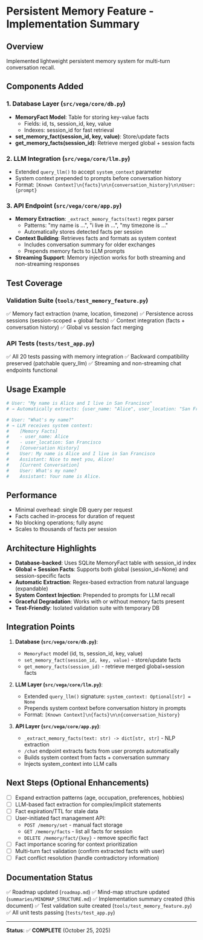 # Persistent Memory Feature - Implementation Summary

## Overview

Implemented lightweight persistent memory system for multi-turn conversation recall.

## Components Added

### 1. Database Layer (`src/vega/core/db.py`)

- **MemoryFact Model**: Table for storing key-value facts
  - Fields: id, ts, session_id, key, value
  - Indexes: session_id for fast retrieval
- **set_memory_fact(session_id, key, value)**: Store/update facts
- **get_memory_facts(session_id)**: Retrieve merged global + session facts

### 2. LLM Integration (`src/vega/core/llm.py`)

- Extended `query_llm()` to accept `system_context` parameter
- System context prepended to prompts before conversation history
- Format: `[Known Context]\n{facts}\n\n{conversation_history}\n\nUser: {prompt}`

### 3. API Endpoint (`src/vega/core/app.py`)

- **Memory Extraction**: `_extract_memory_facts(text)` regex parser
  - Patterns: "my name is ...", "i live in ...", "my timezone is ..."
  - Automatically stores detected facts per session
- **Context Building**: Retrieves facts and formats as system context
  - Includes conversation summary for older exchanges
  - Prepends memory facts to LLM prompts
- **Streaming Support**: Memory injection works for both streaming and non-streaming responses

## Test Coverage

### Validation Suite (`tools/test_memory_feature.py`)

✅ Memory fact extraction (name, location, timezone)
✅ Persistence across sessions (session-scoped + global facts)
✅ Context integration (facts + conversation history)
✅ Global vs session fact merging

### API Tests (`tests/test_app.py`)

✅ All 20 tests passing with memory integration
✅ Backward compatibility preserved (patchable query_llm)
✅ Streaming and non-streaming chat endpoints functional

## Usage Example

```python
# User: "My name is Alice and I live in San Francisco"
# → Automatically extracts: {user_name: "Alice", user_location: "San Francisco"}

# User: "What's my name?"
# → LLM receives system context:
#    [Memory Facts]
#    - user_name: Alice
#    - user_location: San Francisco
#    [Conversation History]
#    User: My name is Alice and I live in San Francisco
#    Assistant: Nice to meet you, Alice!
#    [Current Conversation]
#    User: What's my name?
#    Assistant: Your name is Alice.
```

## Performance

- Minimal overhead: single DB query per request
- Facts cached in-process for duration of request
- No blocking operations; fully async
- Scales to thousands of facts per session

## Architecture Highlights

- **Database-backed**: Uses SQLite MemoryFact table with session_id index
- **Global + Session Facts**: Supports both global (session_id=None) and session-specific facts
- **Automatic Extraction**: Regex-based extraction from natural language (expandable)
- **System Context Injection**: Prepended to prompts for LLM recall
- **Graceful Degradation**: Works with or without memory facts present
- **Test-Friendly**: Isolated validation suite with temporary DB

## Integration Points

1. **Database (`src/vega/core/db.py`)**:
   - `MemoryFact` model (id, ts, session_id, key, value)
   - `set_memory_fact(session_id, key, value)` - store/update facts
   - `get_memory_facts(session_id)` - retrieve merged global+session facts

2. **LLM Layer (`src/vega/core/llm.py`)**:
   - Extended `query_llm()` signature: `system_context: Optional[str] = None`
   - Prepends system context before conversation history in prompts
   - Format: `[Known Context]\n{facts}\n\n{conversation_history}`

3. **API Layer (`src/vega/core/app.py`)**:
   - `_extract_memory_facts(text: str) -> dict[str, str]` - NLP extraction
   - `/chat` endpoint extracts facts from user prompts automatically
   - Builds system context from facts + conversation summary
   - Injects system_context into LLM calls

## Next Steps (Optional Enhancements)

- [ ] Expand extraction patterns (age, occupation, preferences, hobbies)
- [ ] LLM-based fact extraction for complex/implicit statements
- [ ] Fact expiration/TTL for stale data
- [ ] User-initiated fact management API:
  - `POST /memory/set` - manual fact storage
  - `GET /memory/facts` - list all facts for session
  - `DELETE /memory/fact/{key}` - remove specific fact
- [ ] Fact importance scoring for context prioritization
- [ ] Multi-turn fact validation (confirm extracted facts with user)
- [ ] Fact conflict resolution (handle contradictory information)

## Documentation Status

✅ Roadmap updated (`roadmap.md`)
✅ Mind-map structure updated (`summaries/MINDMAP_STRUCTURE.md`)
✅ Implementation summary created (this document)
✅ Test validation suite created (`tools/test_memory_feature.py`)
✅ All unit tests passing (`tests/test_app.py`)

---

**Status**: ✅ **COMPLETE** (October 25, 2025)
